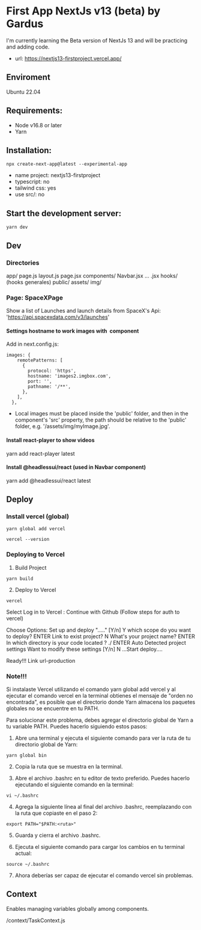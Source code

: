 # First App NextJs v13 (beta) by Gardus
I'm currently learning the Beta version of NextJs 13 and will be practicing and adding code.
* url: https://nextjs13-firstproject.vercel.app/

## Enviroment
Ubuntu 22.04

## Requirements:
- Node v16.8 or later
- Yarn

## Installation:
```
npx create-next-app@latest --experimental-app
```
- name project: nextjs13-firstproject
- typescript: no
- tailwind css: yes
- use src/: no

## Start the development server:
```
yarn dev
```

## Dev

### Directories
app/
    page.js
    layout.js
    <functionality>
        page.jsx
components/
    <ui>
        Navbar.jsx
        ...
    <functionality>
        <Component>.jsx
hooks/      (hooks generales)
public/
  assets/
    img/


### Page: SpaceXPage
Show a list of Launches and launch details from SpaceX's Api: 
'https://api.spacexdata.com/v3/launches'

#### Settings hostname to work images with <Image> component
Add in next.config.js:
```
images: {
    remotePatterns: [
      {
        protocol: 'https',
        hostname: 'images2.imgbox.com',
        port: '',
        pathname: '/**',
      },
    ],
  },
```
* Local images must be placed inside the 'public' folder, and then in the component's 'src' property, the path should be relative to the 'public' folder, e.g. '/assets/img/myImage.jpg'.

#### Install react-player to show videos
yarn add react-player latest

#### Install @headlessui/react (used in Navbar component)
yarn add @headlessui/react latest

## Deploy
### Install vercel (global)
```
yarn global add vercel 

vercel --version
```


### Deploying to Vercel
1. Build Project
```
yarn build
```

2. Deploy to Vercel
```
vercel
```
Select Log in to Vercel : 
Continue with Github
(Follow steps for auth to vercel)

Choose Options:
Set up and deploy "....." [Y/n] Y
which scope do you want to deploy? <userGithub> ENTER
Link to exist project? N
What's your project name? <project-name> ENTER
In which directory is your code located ? ./ ENTER
Auto Detected project settings 
Want to modify these settings [Y/n] N
...Start deploy....

Ready!!!
Link url-production 


### Note!!!
Si instalaste Vercel utilizando el comando yarn global add vercel y al ejecutar el comando vercel en la terminal obtienes el mensaje de "orden no encontrada", es posible que el directorio donde Yarn almacena los paquetes globales no se encuentre en tu PATH.

Para solucionar este problema, debes agregar el directorio global de Yarn a tu variable PATH. Puedes hacerlo siguiendo estos pasos:

1. Abre una terminal y ejecuta el siguiente comando para ver la ruta de tu directorio global de Yarn:
```
yarn global bin
```

2. Copia la ruta que se muestra en la terminal.

3. Abre el archivo .bashrc en tu editor de texto preferido. Puedes hacerlo ejecutando el siguiente comando en la terminal:
```
vi ~/.bashrc
```

4. Agrega la siguiente línea al final del archivo .bashrc, reemplazando <ruta> con la ruta que copiaste en el paso 2:
```
export PATH="$PATH:<ruta>"
```

5. Guarda y cierra el archivo .bashrc.

6. Ejecuta el siguiente comando para cargar los cambios en tu terminal actual:
```
source ~/.bashrc
```

7. Ahora deberías ser capaz de ejecutar el comando vercel sin problemas.


## Context
Enables managing variables globally among components.

/context/TaskContext.js


